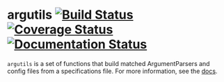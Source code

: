 argutils [![Build Status](https://travis-ci.org/eclarke/argutils.svg?branch=master)](https://travis-ci.org/eclarke/argutils) [![Coverage Status](https://coveralls.io/repos/eclarke/argutils/badge.svg?branch=master&service=github)](https://coveralls.io/github/eclarke/argutils?branch=master) [![Documentation Status](https://readthedocs.org/projects/argutils/badge/?version=latest)](http://argutils.readthedocs.org/en/latest/?badge=latest)
=========

`argutils` is a set of functions that build matched ArgumentParsers and config files from a specifications file. For more information, see the [docs](http://argutils.readthedocs.org/en/latest/).
